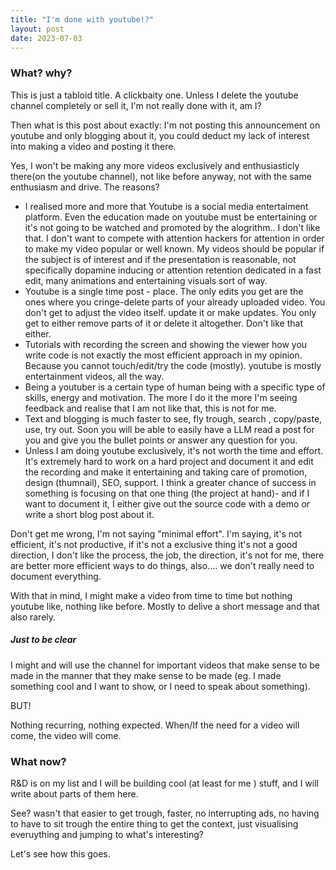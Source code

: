 ```yaml
---
title: "I'm done with youtube!?"
layout: post
date: 2023-07-03
---
```


### What? why?

This is just a tabloid title. A clickbaity one. Unless I delete the youtube channel completely or sell it, I'm not really done with it, am I?

Then what is this post about exactly:  I'm not posting this announcement on youtube and only blogging about it, you could deduct my lack of interest into making a video and posting it there.

Yes, I won't be making any more videos exclusively and enthusiasticly there(on the youtube channel), not like before anyway, not with the same enthusiasm and drive. The reasons?

* I realised more and more that Youtube is a social media entertaiment platform. Even the education made on youtube must be entertaining or it's not going to be watched and promoted by the alogrithm.. I don't like that. I don't want to compete with attention hackers for attention in order to make my video popular or well known. My videos should be popular if the subject is of interest and if the presentation is reasonable, not specifically dopamine inducing or attention retention dedicated in a fast edit, many animations and entertaining visuals sort of way.
* Youtube is a single time post - place. The only edits you get are the ones where you cringe-delete parts of your already uploaded video. You don't get to adjust the video itself. update it or make updates. You only get to either remove parts of it or delete it altogether. Don't like that either.
* Tutorials with recording the screen and showing the viewer how you write code is not exactly the most efficient approach in my opinion. Because you cannot touch/edit/try the code (mostly). youtube is mostly  entertainment videos, all the way.
* Being a youtuber is a certain type of human being with a specific type of skills, energy and motivation. The more I do it the more I'm seeing feedback and realise that I am not like that, this is not for me.
* Text and blogging is much faster to see, fly trough, search , copy/paste, use, try out. Soon you will be able to easily have a LLM read a post for you and give you the bullet points or answer any question for you.
* Unless I am doing youtube exclusively, it's not worth the time and effort. It's extremely hard to work on a hard project and document it and edit the recording and make it entertaining and taking care of promotion, design (thumnail), SEO, support. I think a greater chance of success in something is focusing on that one thing (the project at hand)- and if I want to document it, I either give out the source code with a demo or write a short blog post about it.

Don't get me wrong, I'm not saying "minimal effort". I'm saying, it's not efficient, it's not productive, if it's not a exclusive thing it's not a good direction, I don't like the process, the job, the direction, it's not for me, there are better more efficient ways to do things, also.... we don't really need to document everything.

With that in mind, I might make a video from time to time but nothing youtube like, nothing like before. Mostly to delive a short message and that also rarely.

##### Just to be clear


I might and will use the channel for important videos that make sense to be made in the manner that they make sense to be made (eg. I made something cool and I want to show, or I need to speak about something).

BUT!

Nothing recurring, nothing expected. 
When/If the need for a video will come, the video will come.

### What now?

R&D is on my list and I will be building cool (at least for me ) stuff, and I will write about parts of them here.

See? wasn't that easier to get trough, faster, no interrupting ads, no having to have to sit trough the entire thing to get the context, just visualising everuything and jumping to what's interesting?

Let's see how this goes.
